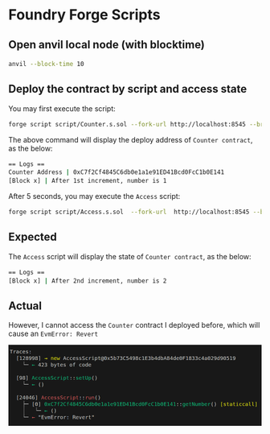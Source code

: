 # Foundry Forge Scripts

## Open anvil local node (with blocktime)

```bash
anvil --block-time 10
```

## Deploy the contract by script and access state

You may first execute the script:

```bash
forge script script/Counter.s.sol --fork-url http://localhost:8545 --broadcast --private-key 0xac0974bec39a17e36ba4a6b4d238ff944bacb478cbed5efcae784d7bf4f2ff80
```

The above command will display the deploy address of `Counter contract`, as the below:

```bash
== Logs ==
Counter Address | 0xC7f2Cf4845C6db0e1a1e91ED41Bcd0FcC1b0E141
[Block x] | After 1st increment, number is 1
```

After 5 seconds, you may execute the `Access` script:

```bash
forge script script/Access.s.sol  --fork-url  http://localhost:8545 --broadcast --private-key 0xac0974bec39a17e36ba4a6b4d238ff944bacb478cbed5efcae784d7bf4f2ff80
```

## Expected

The `Access` script will display the state of `Counter contract`, as the below:

```bash
== Logs ==
[Block x] | After 2nd increment, number is 2
```

## Actual

However, I cannot access the `Counter` contract I deployed before, which will cause an `EvmError: Revert`

![result](image/access.png)
